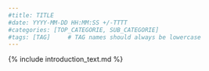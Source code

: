 ```yaml
---
#title: TITLE
#date: YYYY-MM-DD HH:MM:SS +/-TTTT
#categories: [TOP_CATEGORIE, SUB_CATEGORIE]
#tags: [TAG]     # TAG names should always be lowercase
---
```

{% include introduction_text.md %}



